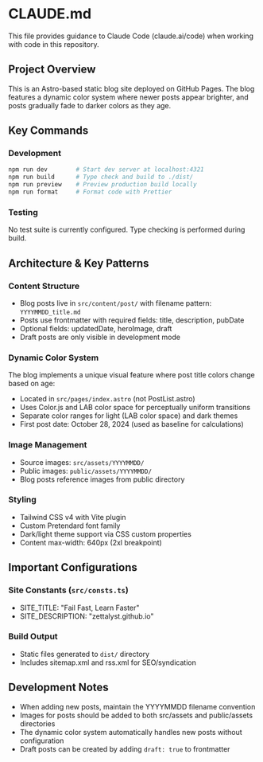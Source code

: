 # CLAUDE.md

This file provides guidance to Claude Code (claude.ai/code) when working with code in this repository.

## Project Overview

This is an Astro-based static blog site deployed on GitHub Pages. The blog features a dynamic color system where newer posts appear brighter, and posts gradually fade to darker colors as they age.

## Key Commands

### Development
```bash
npm run dev        # Start dev server at localhost:4321
npm run build      # Type check and build to ./dist/
npm run preview    # Preview production build locally
npm run format     # Format code with Prettier
```

### Testing
No test suite is currently configured. Type checking is performed during build.

## Architecture & Key Patterns

### Content Structure
- Blog posts live in `src/content/post/` with filename pattern: `YYYYMMDD_title.md`
- Posts use frontmatter with required fields: title, description, pubDate
- Optional fields: updatedDate, heroImage, draft
- Draft posts are only visible in development mode

### Dynamic Color System
The blog implements a unique visual feature where post title colors change based on age:
- Located in `src/pages/index.astro` (not PostList.astro)
- Uses Color.js and LAB color space for perceptually uniform transitions
- Separate color ranges for light (LAB color space) and dark themes
- First post date: October 28, 2024 (used as baseline for calculations)

### Image Management
- Source images: `src/assets/YYYYMMDD/`
- Public images: `public/assets/YYYYMMDD/`
- Blog posts reference images from public directory

### Styling
- Tailwind CSS v4 with Vite plugin
- Custom Pretendard font family
- Dark/light theme support via CSS custom properties
- Content max-width: 640px (2xl breakpoint)

## Important Configurations

### Site Constants (`src/consts.ts`)
- SITE_TITLE: "Fail Fast, Learn Faster"
- SITE_DESCRIPTION: "zettalyst.github.io"

### Build Output
- Static files generated to `dist/` directory
- Includes sitemap.xml and rss.xml for SEO/syndication

## Development Notes

- When adding new posts, maintain the YYYYMMDD filename convention
- Images for posts should be added to both src/assets and public/assets directories
- The dynamic color system automatically handles new posts without configuration
- Draft posts can be created by adding `draft: true` to frontmatter